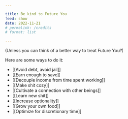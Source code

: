 ```yaml
---

title: Be kind to Future You
feed: show
date: 2022-11-21
# permalink: /credits
# format: list

---
```


(Unless you can think of a better way to treat Future You?)

Here are some ways to do it:

- [[Avoid debt, avoid jail]]
- [[Earn enough to save]]
- [[Decouple income from time spent working]]
- [[Make shit cozy]]
- [[Cultivate a connection with other beings]]
- [[Learn new shit]]
- [[Increase optionality]]
- [[Grow your own food]]
- [[Optimize for discretionary time]]